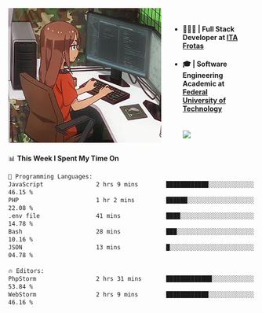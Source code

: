
<body >
  <div style="display: flex; width: auto; margin-right: 30px ">
    <img align="right" width="312" height="274" style="padding-right:20px; " src="assets/umiko.gif" alt="Computer man" />
    <ul style="flex: 1;">
      <li><h4>🧑🏽‍💻 | Full Stack Developer at <a href="https://itafrotas.com//">ITA Frotas</a></h4></li>
      <li><h4>🎓 | Software Engineering Academic at <a href="http://www.utfpr.edu.br/">Federal University of Technology</a></h4></li>
      <br/>
      <a href="https://skillicons.dev">
        <img src="https://skillicons.dev/icons?i=ts,react,nodejs,go,swift,js,adonis,postgres,c,heroku,gradle,firebase,flutter,docker,aws,java,redis,kubernetes&theme=light&&perline=6 " />
      </a>
    </ul>  
    <br/>
  </div>
</body>


<!--START_SECTION:waka-->
📊 **This Week I Spent My Time On** 

```text
💬 Programming Languages: 
JavaScript               2 hrs 9 mins        ████████████░░░░░░░░░░░░░   46.15 % 
PHP                      1 hr 2 mins         ██████░░░░░░░░░░░░░░░░░░░   22.08 % 
.env file                41 mins             ████░░░░░░░░░░░░░░░░░░░░░   14.78 % 
Bash                     28 mins             ███░░░░░░░░░░░░░░░░░░░░░░   10.16 % 
JSON                     13 mins             █░░░░░░░░░░░░░░░░░░░░░░░░   04.78 % 

🔥 Editors: 
PhpStorm                 2 hrs 31 mins       █████████████░░░░░░░░░░░░   53.84 % 
WebStorm                 2 hrs 9 mins        ████████████░░░░░░░░░░░░░   46.16 % 
```


<!--END_SECTION:waka-->

<!--
**danielr0d/danielr0d** is a ✨ _special_ ✨ repository because its `README.md` (this file) appears on your GitHub profile.

Here are some ideas to get you started:

- 🔭 I’m currently working on ...
- 🌱 I’m currently learning ...
- 👯 I’m looking to collaborate on ...
- 🤔 I’m looking for help with ...
- 💬 Ask me about ...
- 📫 How to reach me: ...
- 😄 Pronouns: ...
- ⚡ Fun fact: ...
-->
